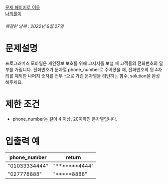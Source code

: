 [문제 페이지로 이동](https://programmers.co.kr/learn/courses/30/lessons/12948)   
[나의풀이](https://github.com/HK-An/coding_practice/blob/main/CodingPractice/programmers-lv1-masking_number/src/main/java/Solution.java)
###### 해결한 날짜 : 2022년 6월 27일
# 문제설명
프로그래머스 모바일은 개인정보 보호를 위해 고지서를 보낼 때 고객들의 전화번호의 일부를 가립니다.
전화번호가 문자열 phone_number로 주어졌을 때, 전화번호의 뒷 4자리를 제외한 나머지 숫자를 전부 `*`으로 가린 문자열을 리턴하는 함수, solution을 완성해주세요.

# 제한 조건
- phone_number는 길이 4 이상, 20이하인 문자열입니다.

# 입출력 예
|phone_number|return|
|-|-|
|"01033334444"|"*******4444"|
|"027778888"|"*****8888"|
